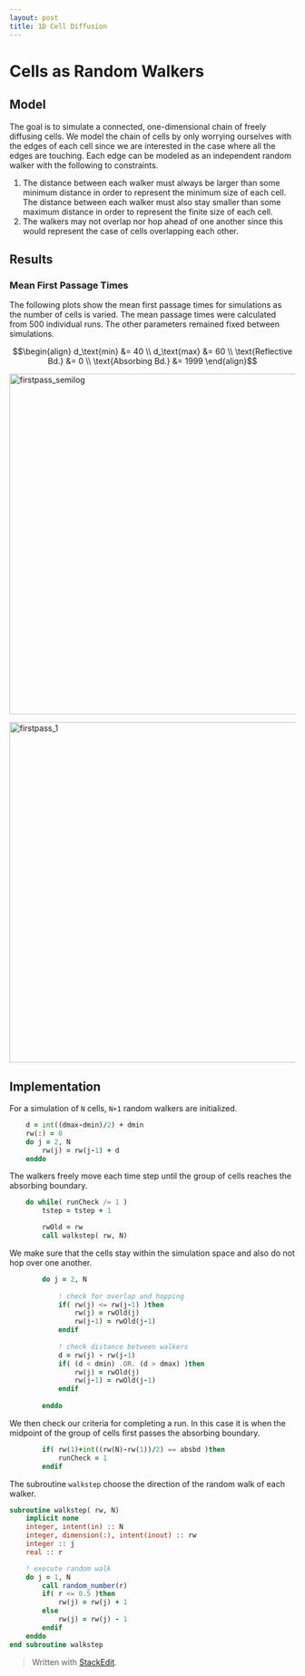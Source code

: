 ```yaml
---
layout: post
title: 1D Cell Diffusion
---
```



# Cells as Random Walkers

## Model

The goal is to simulate a connected, one-dimensional chain of freely diffusing cells. We model the chain of cells by only worrying ourselves with the edges of each cell since we are interested in the case where all the edges are touching. Each edge can be modeled as an independent random walker with the following to constraints.

1. The distance between each walker must always be larger than some minimum distance in order to represent the minimum size of each cell. The distance between each walker must also stay smaller than some maximum distance in order to represent the finite size of each cell.
2. The walkers may not overlap nor hop ahead of one another since this would represent the case of cells overlapping each other.

## Results

### Mean First Passage Times

The following plots show the mean first passage times for simulations as the number of cells is varied. The mean passage times were calculated from 500 individual runs.
The other parameters remained fixed between simulations.

$$\begin{align} d_\text{min} &= 40 \\ d_\text{max} &= 60 \\ \text{Reflective Bd.} &= 0 \\ \text{Absorbing Bd.} &= 1999 \end{align}$$  


<a href="https://www.flickr.com/photos/jjjvar/16948882398" title="firstpass_semilog by Julien Varennes, on Flickr"><img src="https://farm9.staticflickr.com/8824/16948882398_4dbe4e740c_o.png" width="800" height="600" alt="firstpass_semilog"></a>

<a href="https://www.flickr.com/photos/jjjvar/16950462689" title="firstpass_1 by Julien Varennes, on Flickr"><img src="https://farm8.staticflickr.com/7681/16950462689_537a2c0d98_o.png" width="800" height="600" alt="firstpass_1"></a>

## Implementation

For a simulation of `N` cells, `N+1` random walkers are initialized.

``` fortran
    d = int((dmax-dmin)/2) + dmin
    rw(:) = 0
    do j = 2, N
        rw(j) = rw(j-1) + d
    enddo
```

The walkers freely move each time step until the group of cells reaches the absorbing boundary.

``` fortran
    do while( runCheck /= 1 )
        tstep = tstep + 1

        rwOld = rw
        call walkstep( rw, N)
```

We make sure that the cells stay within the simulation space and also do not hop over one another.

``` fortran
        do j = 2, N
        
            ! check for overlap and hopping
            if( rw(j) <= rw(j-1) )then
                rw(j) = rwOld(j)
                rw(j-1) = rwOld(j-1)
            endif
            
            ! check distance between walkers
            d = rw(j) - rw(j-1)
            if( (d < dmin) .OR. (d > dmax) )then
                rw(j) = rwOld(j)
                rw(j-1) = rwOld(j-1)
            endif
            
        enddo
```

We then check our criteria for completing a run. In this case it is when the midpoint of the group of cells first passes the absorbing boundary.

``` fortran
        if( rw(1)+int((rw(N)-rw(1))/2) == absbd )then
            runCheck = 1
        endif
```

The subroutine `walkstep` choose the direction of the random walk of each walker.

``` fortran
subroutine walkstep( rw, N)
    implicit none
    integer, intent(in) :: N
    integer, dimension(:), intent(inout) :: rw
    integer :: j
    real :: r

    ! execute random walk
    do j = 1, N
        call random_number(r)
        if( r <= 0.5 )then
            rw(j) = rw(j) + 1
        else
            rw(j) = rw(j) - 1
        endif
    enddo
end subroutine walkstep
```

> Written with [StackEdit](https://stackedit.io/).
